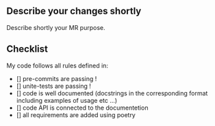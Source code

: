 ## Describe your changes shortly

Describe shortly your MR purpose.

## Checklist

My code follows all rules defined in:

- [] pre-commits are passing !
- [] unite-tests are passing !
- [] code is well documented (docstrings in the corresponding format including examples of usage etc ...)
- [] code API is connected to the documentetion
- [] all requirements are added using poetry
